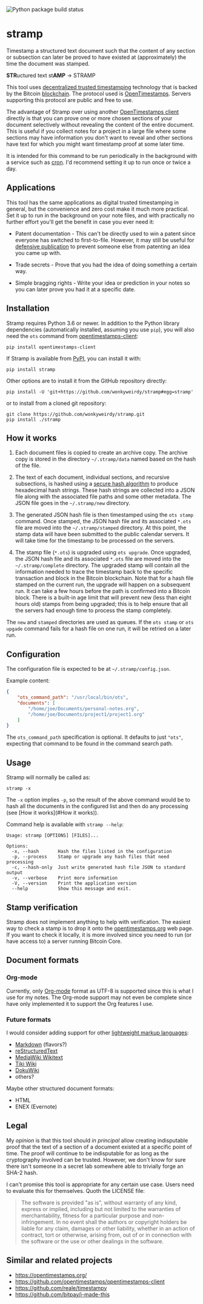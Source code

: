 
![Python package build status](https://img.shields.io/github/workflow/status/wonkyweirdy/stramp/Python%20package)

# stramp

Timestamp a structured text document such that the content of any section or subsection can later be proved
to have existed at (approximately) the time the document was stamped.

**STR**uctured text st**AMP** &rarr; STRAMP

This tool uses
[decentralized trusted timestamping](https://en.wikipedia.org/wiki/Trusted_timestamping#Decentralized_timestamping_on_the_blockchain)
technology that is backed by the Bitcoin [blockchain](https://en.wikipedia.org/wiki/Blockchain_(database)).
The protocol used is [OpenTimestamps](https://opentimestamps.org/). Servers supporting this protocol are public
and free to use.

The advantage of Stramp over using another [OpenTimestamps client](https://pypi.org/project/opentimestamps-client/)
directly is that you can prove one or more chosen sections of your document selectively without revealing
the content of the entire document. This is useful if you collect notes for a project in a large file where
some sections may have information you don't want to reveal and other sections have text for which you might
want timestamp proof at some later time.

It is intended for this command to be run periodically in the background with a service such as
[cron](https://en.wikipedia.org/wiki/Cron). I'd recommend setting it up to run once or twice a day.

## Applications

This tool has the same applications as digital trusted timestamping in general, but the convenience and zero cost
make it much more practical. Set it up to run in the background on your note files, and with practically
no further effort you'll get the benefit in case you ever need it: 

- Patent documentation - This can't be directly used to win a patent since everyone has switched to first-to-file.
However, it may still be useful for [defensive publication](https://en.wikipedia.org/wiki/Defensive_publication)
to prevent someone else from patenting an idea you came up with.

- Trade secrets - Prove that you had the idea of doing something a certain way.

- Simple bragging rights - Write your idea or prediction in your notes so you can later prove you had it
at a specific date. 

## Installation

Stramp requires Python 3.6 or newer. In addition to the Python library dependencies (automatically installed,
assuming you use `pip`), you will also need the `ots` command from
[opentimestamps-client](https://pypi.org/project/opentimestamps-client/):

```
pip install opentimestamps-client
```

If Stramp is available from [PyPI](https://pypi.org/project/stramp/), you can install it with:

```
pip install stramp
```

Other options are to install it from the GitHub repository directly:

```
pip install -U 'git+https://github.com/wonkyweirdy/stramp#egg=stramp'
```

or to install from a cloned git repository:

```
git clone https://github.com/wonkyweirdy/stramp.git
pip install ./stramp
```

## How it works

1. Each document files is copied to create an archive copy. The archive copy is stored in the directory
`~/.stramp/data` named based on the hash of the file.

2. The text of each document, individual sections, and recursive subsections, is hashed using a
[secure hash algorithm](https://en.wikipedia.org/wiki/Secure_Hash_Algorithms) to produce
hexadecimal hash strings. These hash strings are collected into a JSON file along with the associated file paths
and some other metadata. The JSON file goes in the `~/.stramp/new` directory.

4. The generated JSON hash file is then timestamped using the `ots stamp` command. Once stamped, the JSON hash file
and its associated `*.ots` file are moved into the `~/.stramp/stamped` directory. At this point, the stamp data will
have been submitted to the public calendar servers. It will take time for the timestamp to be processed on the
servers.

5. The stamp file (`*.ots`) is upgraded using `ots upgrade`. Once upgraded, the JSON hash file
and its associated `*.ots` file are moved into the `~/.stramp/complete` directory. The upgraded stamp will
contain all the information needed to trace the timestamp back to the specific transaction and block in the
Bitcoin blockchain. Note that for a hash file stamped on the current run, the upgrade will happen on a subsequent
run. It can take a few hours before the path is confirmed into a Bitcoin block. There is a built-in age limit
that will prevent new (less than eight hours old) stamps from being upgraded; this is to help ensure that all the
servers had enough time to process the stamp completely.

The `new` and `stamped` directories are used as queues. If the `ots stamp` or `ots upgade` command fails for a
hash file on one run, it will be retried on a later run.

## Configuration

The configuration file is expected to be at `~/.stramp/config.json`.

Example content:

```json
{
    "ots_command_path": "/usr/local/bin/ots",
    "documents": [
        "/home/joe/Documents/personal-notes.org",
        "/home/joe/Documents/project1/project1.org"
    ]
}
```

The `ots_command_path` specification is optional. It defaults to just `"ots"`, expecting that command to be found
in the command search path.

## Usage

Stramp will normally be called as:

```
stramp -x
```

The `-x` option implies `-p`, so the result of the above command would be to hash all the documents in the
configured list and then do any processing (see [How it works](#How it works)).

Command help is available with `stramp --help`:

```
Usage: stramp [OPTIONS] [FILES]...

Options:
  -x, --hash       Hash the files listed in the configuration
  -p, --process    Stamp or upgrade any hash files that need processing
  -c, --hash-only  Just write generated hash file JSON to standard output
  -v, --verbose    Print more information
  -V, --version    Print the application version
  --help           Show this message and exit.
```

## Stamp verification

Stramp does not implement anything to help with verification. The easiest way to check a stamp is to drop it
onto the [opentimestamps.org](https://opentimestamps.org/) web page. If you want to check it locally, it is more
involved since you need to run (or have access to) a server running Bitcoin Core.

## Document formats

### Org-mode

Currently, only [Org-mode](https://orgmode.org/) format as UTF-8 is supported since this is what I use for my notes.
The Org-mode support may not even be complete since have only implemented it to support the Org features
I use.

### Future formats

I would consider adding support for other
[lightweight markup languages](https://en.wikipedia.org/wiki/Lightweight_markup_language):

- [Markdown](https://en.wikipedia.org/wiki/Markdown) (flavors?)
- [reStructuredText](https://docutils.sourceforge.io/rst.html)
- [MediaWiki Wikitext](https://www.mediawiki.org/wiki/Wikitext)
- [Tiki Wiki](https://doc.tiki.org/Wiki-Syntax-Text)
- [DokuWiki](https://www.dokuwiki.org/wiki:syntax)
- others?

Maybe other structured document formats:

- HTML
- ENEX (Evernote)

## Legal

My *opinion* is that this tool should *in principal* allow creating indisputable proof that the text of a
section of a document existed at a specific point of time. The proof will continue to be indisputable for
as long as the cryptography involved can be trusted. However, we don't know for sure there isn't someone in a
secret lab somewhere able to trivially forge an SHA-2 hash.

I can't promise this tool is appropriate for any certain use case. Users need to evaluate this for themselves.
Quoth the LICENSE file:

> The software is provided "as is", without warranty of any kind, express or implied, including but not limited to the
> warranties of merchantability, fitness for a particular purpose and non-infringement. In no event shall the authors or
> copyright holders be liable for any claim, damages or other liability, whether in an action of contract, tort or
> otherwise, arising from, out of or in connection with the software or the use or other dealings in the software.

## Similar and related projects

- https://opentimestamps.org/
- https://github.com/opentimestamps/opentimestamps-client
- https://github.com/reale/timestampy
- https://github.com/bitpay/i-made-this
